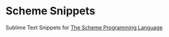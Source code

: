 # Scheme Snippets
Sublime Text Snippets for [The Scheme Programming Language](http://www.scheme.com/tspl4/)